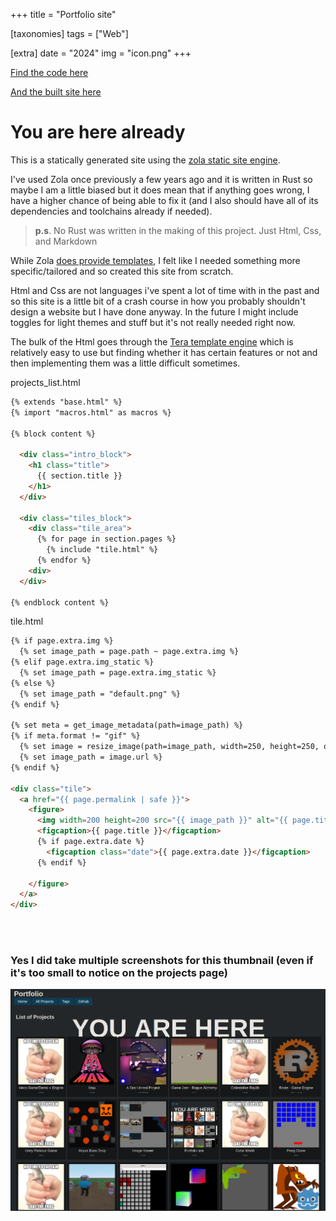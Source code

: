 +++
title = "Portfolio site"

[taxonomies]
tags = ["Web"]

[extra]
date = "2024"
img = "icon.png"
+++

[Find the code here](https://github.com/BrackenLo/portfolio_zola)

[And the built site here](https://github.com/BrackenLo/BrackenLo.github.io)


# You are here already

This is a statically generated site using the [zola static site engine](https://www.getzola.org/).

I've used Zola once previously a few years ago and it is written in Rust so maybe I am a little biased
but it does mean that if anything goes wrong, I have a higher chance of being able to fix it (and I
also should have all of its dependencies and toolchains already if needed). 

> **p.s**. No Rust was written in the making of this project. Just Html, Css, and Markdown

While Zola [does provide templates](https://www.getzola.org/themes/), I felt like I needed something more
specific/tailored and so created this site from scratch.

Html and Css are not languages i've spent a lot of time with in the past and so this site is a little bit
of a crash course in how you probably shouldn't design a website but I have done anyway. In the future I
might include toggles for light themes and stuff but it's not really needed right now.

The bulk of the Html goes through the [Tera template engine](https://www.getzola.org/themes/) which is
relatively easy to use but finding whether it has certain features or not and then implementing them was
a little difficult sometimes. 

projects_list.html
``` html
{% extends "base.html" %}
{% import "macros.html" as macros %}

{% block content %}

  <div class="intro_block">
    <h1 class="title">
      {{ section.title }}
    </h1>
  </div>

  <div class="tiles_block">
    <div class="tile_area">
      {% for page in section.pages %}
        {% include "tile.html" %}
      {% endfor %}
    <div>
  </div>

{% endblock content %}
```

tile.html
```html
{% if page.extra.img %}
  {% set image_path = page.path ~ page.extra.img %}
{% elif page.extra.img_static %}
  {% set image_path = page.extra.img_static %}
{% else %}
  {% set image_path = "default.png" %}
{% endif %}

{% set meta = get_image_metadata(path=image_path) %}
{% if meta.format != "gif" %}
  {% set image = resize_image(path=image_path, width=250, height=250, op="fill") %}
  {% set image_path = image.url %}
{% endif %}

<div class="tile">
  <a href="{{ page.permalink | safe }}">
    <figure>
      <img width=200 height=200 src="{{ image_path }}" alt="{{ page.title }}"/>
      <figcaption>{{ page.title }}</figcaption>
      {% if page.extra.date %}
        <figcaption class="date">{{ page.extra.date }}</figcaption>
      {% endif %}
      
    </figure>
  </a>
</div>
```

<br><br>

### Yes I did take multiple screenshots for this thumbnail (even if it's too small to notice on the projects page)

<img src = "icon.png">

<br>

